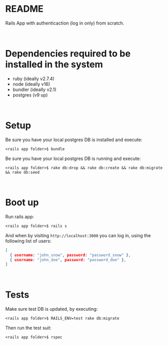 # README
Rails App with authenticaction (log in only) from scratch.

&nbsp;

# Dependencies required to be installed in the system
- ruby (ideally v2.7.4)
- node (ideally v16)
- bundler (ideally v2.1)
- postgres (v9 up)

&nbsp;

# Setup
Be sure you have your local postgres DB is installed and execute:
```shell
<rails app folder>$ bundle
```

Be sure you have your local postgres DB is running and execute:
```shell
<rails app folder>$ rake db:drop && rake db:create && rake db:migrate && rake db:seed
```

&nbsp;

# Boot up
Run rails app:
```shell
<rails app folder>$ rails s
```

And when by visiting ```http://localhost:3000``` you can log in, using the following list of users:
```json
[
  { username: "john_snow", password: "password_snow" },
  { username: "john_doe", password: "password_doe" },
]
```

&nbsp;

# Tests
Make sure test DB is updated, by executing:
```shell
<rails app folder>$ RAILS_ENV=test rake db:migrate
```

Then run the test suit:
```shell
<rails app folder>$ rspec
```
